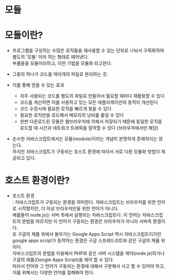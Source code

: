 모듈
=====
# 모듈이란?
* 프로그램을 구성하는 수많은 로직들을 재사용할 수 있는 단위로 나눠서 구획화하여 별도의 '모듈' 이라 하는 형태로 떼어낸다.  
부품들을 모듈이라하고, 이런 기법을 모듈화 라고한다.

* 그중의 하나가 코드를 여러개의 파일로 분리하는 것.

* 이를 통해 얻을 수 있는 효과
  * 자주 사용되는 코드를 별도의 파일로 만들어서 필요할 때마다 재활용할 수 있다
  * 코드를 개선하면 이를 사용하고 있는 모든 애플리케이션의 동작이 개선된다
  * 코드 수정시에 필요한 로직을 빠르게 찿을 수 있다
  * 필요한 로직만을 로드해서 메모리의 낭비를 줄일 수 있다
  * 한번 다운로드된 모듈은 웹브라우저에 의해서 저장되기 때문에 동일한 로직을 로드할 때 시간과 네트워크 트래픽을 절약할 수 있다 (브라우저에서만 해당)

* 순수한 자바스크립트에서는 모듈(module)이라는 개념이 분명하게 존재하지는 않는다.   
하지만 자바스크립트가 구동되는 호스트 환경에 따라서 서로 다른 모듈화 방법이 제공되고 있다. 

# 호스트 환경이란?

* 호스트 환경   
: 자바스크립트가 구동되는 환경을 의미한다. 자바스크립트는 브라우저를 위한 언어로 시작했지만, 더 이상 브라우저만을 위한 언어가 아니다.   
예를들어 node.js는 서버 측에서 실행되는 자바스크립트다. 이 언어는 자바스크립트의 문법을 따르지만 이 언어가 구동되는 환경은 브라우저가 아니라 서버측 환경이다.   
또 구글의 제품 위에서 돌아가는 Google Apps Script 역시 자바스크립트이지만 google apps script가 동작하는 환경은 구글 스프레드쉬트와 같은 구글의 제품 위이다.   
자바스크립트의 문법을 이용해서 PHP와 같은 서버 시스템을 제어(node.js)하거나 구글의 제품(Google Apps Script)을 제어 할 수 있다.   
따라서 언어와 그 언어가 구동되는 환경에 대해서 구분해서 사고 할 수 있어야 하고, 이를 위해서는 다양한 언어를 접해봐야 한다.
